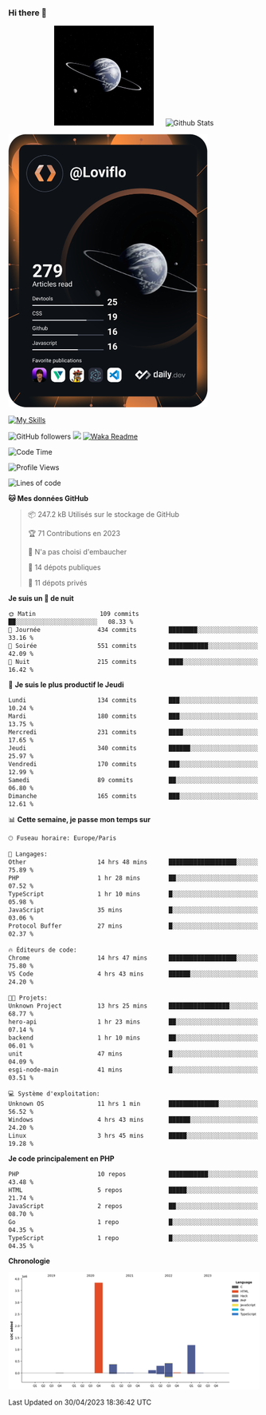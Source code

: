### Hi there 👋

<p align="center">
  <img src="https://github.com/Loviflo/Loviflo/blob/main/img/portrait.jpg" alt="Loviflo" height="200" style="margin-right: 20px"/>
  <img src="https://github-readme-stats.vercel.app/api?username=Loviflo&show_icons=true&theme=graywhite" alt="Github Stats" />
</p>

<a href="https://app.daily.dev/loviflo"><img src="https://github.com/loviflo/loviflo/blob/main/devcard.svg" width="400" alt="Loviflo's Dev Card"/></a>


[![My Skills](https://skillicons.dev/icons?i=php,laravel,symfony,mysql,js,ts,html,css,sass,angular,docker,webpack,vscode,figma,git,github,gitlab)](https://skillicons.dev)


![GitHub followers](https://img.shields.io/github/followers/Loviflo?label=Follow&style=social)
![](https://visitor-badge.glitch.me/badge?page_id=Loviflo.Loviflo)
[![Waka Readme](https://github.com/Loviflo/Loviflo/actions/workflows/update-stats.yml/badge.svg)](https://github.com/Loviflo/Loviflo/actions/workflows/update-stats.yml)

<!--START_SECTION:waka-->
![Code Time](http://img.shields.io/badge/Code%20Time-1%2C121%20hrs%2020%20mins-blue)

![Profile Views](http://img.shields.io/badge/Vues%20du%20profil-0-blue)

![Lines of code](https://img.shields.io/badge/Depuis%20Hello%20World%2C%20j%27ai%20%C3%A9crit-6.2%20million%20Lignes%20de%20code-blue)

**🐱 Mes données GitHub** 

> 📦 247.2 kB Utilisés sur le stockage de GitHub 
 > 
> 🏆 71 Contributions en 2023
 > 
> 🚫 N'a pas choisi d'embaucher
 > 
> 📜 14 dépots publiques 
 > 
> 🔑 11 dépots privés 
 > 
**Je suis un 🦉 de nuit** 

```text
🌞 Matin                  109 commits         ██░░░░░░░░░░░░░░░░░░░░░░░   08.33 % 
🌆 Journée                434 commits         ████████░░░░░░░░░░░░░░░░░   33.16 % 
🌃 Soirée                 551 commits         ███████████░░░░░░░░░░░░░░   42.09 % 
🌙 Nuit                   215 commits         ████░░░░░░░░░░░░░░░░░░░░░   16.42 % 
```
📅 **Je suis le plus productif le Jeudi** 

```text
Lundi                    134 commits         ███░░░░░░░░░░░░░░░░░░░░░░   10.24 % 
Mardi                    180 commits         ███░░░░░░░░░░░░░░░░░░░░░░   13.75 % 
Mercredi                 231 commits         ████░░░░░░░░░░░░░░░░░░░░░   17.65 % 
Jeudi                    340 commits         ██████░░░░░░░░░░░░░░░░░░░   25.97 % 
Vendredi                 170 commits         ███░░░░░░░░░░░░░░░░░░░░░░   12.99 % 
Samedi                   89 commits          ██░░░░░░░░░░░░░░░░░░░░░░░   06.80 % 
Dimanche                 165 commits         ███░░░░░░░░░░░░░░░░░░░░░░   12.61 % 
```


📊 **Cette semaine, je passe mon temps sur** 

```text
🕑︎ Fuseau horaire: Europe/Paris

💬 Langages: 
Other                    14 hrs 48 mins      ███████████████████░░░░░░   75.89 % 
PHP                      1 hr 28 mins        ██░░░░░░░░░░░░░░░░░░░░░░░   07.52 % 
TypeScript               1 hr 10 mins        █░░░░░░░░░░░░░░░░░░░░░░░░   05.98 % 
JavaScript               35 mins             █░░░░░░░░░░░░░░░░░░░░░░░░   03.06 % 
Protocol Buffer          27 mins             █░░░░░░░░░░░░░░░░░░░░░░░░   02.37 % 

🔥 Éditeurs de code: 
Chrome                   14 hrs 47 mins      ███████████████████░░░░░░   75.80 % 
VS Code                  4 hrs 43 mins       ██████░░░░░░░░░░░░░░░░░░░   24.20 % 

🐱‍💻 Projets: 
Unknown Project          13 hrs 25 mins      █████████████████░░░░░░░░   68.77 % 
hero-api                 1 hr 23 mins        ██░░░░░░░░░░░░░░░░░░░░░░░   07.14 % 
backend                  1 hr 10 mins        ██░░░░░░░░░░░░░░░░░░░░░░░   06.01 % 
unit                     47 mins             █░░░░░░░░░░░░░░░░░░░░░░░░   04.09 % 
esgi-node-main           41 mins             █░░░░░░░░░░░░░░░░░░░░░░░░   03.51 % 

💻 Système d'exploitation: 
Unknown OS               11 hrs 1 min        ██████████████░░░░░░░░░░░   56.52 % 
Windows                  4 hrs 43 mins       ██████░░░░░░░░░░░░░░░░░░░   24.20 % 
Linux                    3 hrs 45 mins       █████░░░░░░░░░░░░░░░░░░░░   19.28 % 
```

**Je code principalement en PHP** 

```text
PHP                      10 repos            ███████████░░░░░░░░░░░░░░   43.48 % 
HTML                     5 repos             █████░░░░░░░░░░░░░░░░░░░░   21.74 % 
JavaScript               2 repos             ██░░░░░░░░░░░░░░░░░░░░░░░   08.70 % 
Go                       1 repo              █░░░░░░░░░░░░░░░░░░░░░░░░   04.35 % 
TypeScript               1 repo              █░░░░░░░░░░░░░░░░░░░░░░░░   04.35 % 
```



**Chronologie**

![Lines of Code chart](https://raw.githubusercontent.com/Loviflo/Loviflo/main/assets/bar_graph.png)


 Last Updated on 30/04/2023 18:36:42 UTC
<!--END_SECTION:waka-->
